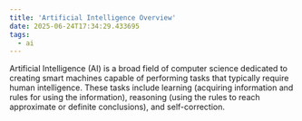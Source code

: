 ```yaml
---
title: 'Artificial Intelligence Overview'
date: 2025-06-24T17:34:29.433695
tags:
  - ai
---
```


Artificial Intelligence (AI) is a broad field of computer science dedicated to creating smart machines capable of performing tasks that typically require human intelligence. These tasks include learning (acquiring information and rules for using the information), reasoning (using the rules to reach approximate or definite conclusions), and self-correction.
